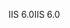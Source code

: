 <span data-ttu-id="7fdd3-101">IIS 6.0</span><span class="sxs-lookup"><span data-stu-id="7fdd3-101">IIS 6.0</span></span>